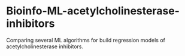 # Bioinfo-ML-acetylcholinesterase-inhibitors
Comparing several ML algorithms for build regression models of acetylcholinesterase inhibitors.

